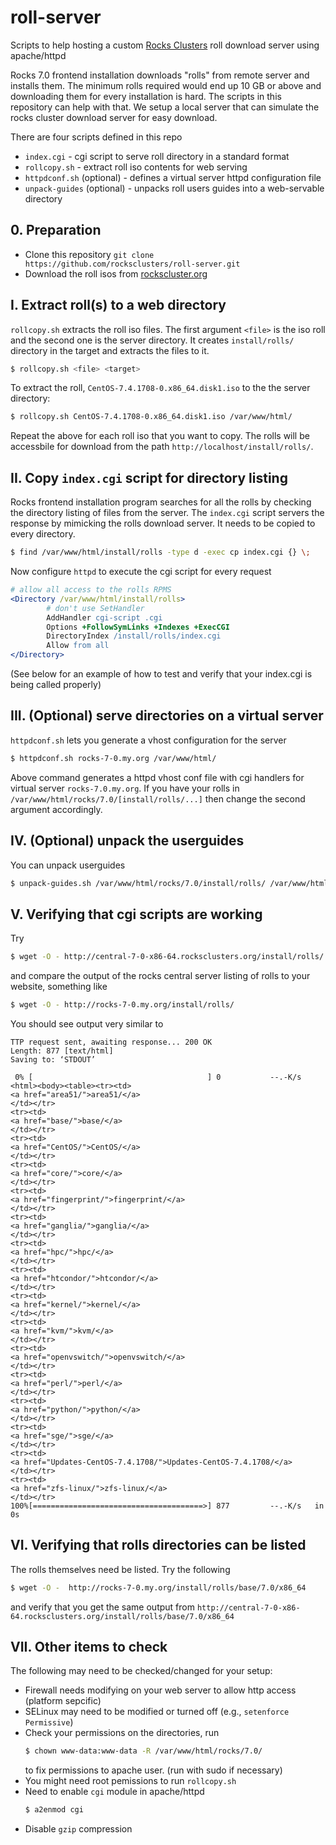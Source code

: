 # roll-server

Scripts to help hosting a custom [Rocks Clusters](http://www.rocksclusters.org) roll download
server using apache/httpd

Rocks 7.0 frontend installation downloads "rolls" from remote server and installs them. The minimum
rolls required would end up 10 GB or above and downloading them for every installation is hard.
The scripts in this repository can help with that. We setup a local server that can simulate the
rocks cluster download server for easy download.

There are four scripts defined in this repo
* `index.cgi`  - cgi script to serve roll directory in a standard format
* `rollcopy.sh` - extract roll iso contents for web serving
* `httpdconf.sh` (optional) - defines a virtual server httpd configuration file
* `unpack-guides` (optional) - unpacks roll users guides into a web-servable directory

## 0. Preparation
* Clone this repository `git clone https://github.com/rocksclusters/roll-server.git`
* Download the roll isos from [rockscluster.org](http://central-7-0-x86-64.rocksclusters.org/isos/)

## I. Extract roll(s) to a web directory
`rollcopy.sh` extracts the roll iso files. The first argument `<file>` is the iso roll and the
second one is the server directory. It creates `install/rolls/` directory in the target and extracts
the files to it.

``` sh
$ rollcopy.sh <file> <target>
```

To extract the roll, `CentOS-7.4.1708-0.x86_64.disk1.iso` to the the server directory:
``` sh
$ rollcopy.sh CentOS-7.4.1708-0.x86_64.disk1.iso /var/www/html/
```

Repeat the above for each roll iso that you want to copy. The rolls will be accessbile for download
from the path `http://localhost/install/rolls/`.


## II. Copy `index.cgi` script for directory listing
Rocks frontend installation program searches for all the rolls by checking the directory listing of
files from the server. The `index.cgi` script servers the response by mimicking the rolls download
server. It needs to be copied to every directory.

``` sh
$ find /var/www/html/install/rolls -type d -exec cp index.cgi {} \;
```

Now configure `httpd` to execute the cgi script for every request

``` apache
# allow all access to the rolls RPMS
<Directory /var/www/html/install/rolls>
        # don't use SetHandler
        AddHandler cgi-script .cgi
        Options +FollowSymLinks +Indexes +ExecCGI
        DirectoryIndex /install/rolls/index.cgi
        Allow from all
</Directory>
```
(See below for an example of how to test and verify that your index.cgi is being
called properly)

## III. (Optional) serve directories on a virtual server
`httpdconf.sh` lets you generate a vhost configuration for the server

``` sh
$ httpdconf.sh rocks-7-0.my.org /var/www/html/
```

Above command generates a httpd vhost conf file with cgi handlers for  virtual server
`rocks-7.0.my.org`. If you have your rolls in `/var/www/html/rocks/7.0/[install/rolls/...]` then
change the second argument accordingly.

## IV. (Optional) unpack the userguides
You can unpack userguides
``` sh
$ unpack-guides.sh /var/www/html/rocks/7.0/install/rolls/ /var/www/html/rocks/7.0/
```

## V. Verifying that cgi scripts are working

Try
``` sh
$ wget -O - http://central-7-0-x86-64.rocksclusters.org/install/rolls/
```

and compare the output of the rocks central server listing of rolls to
your website, something like

``` sh
$ wget -O - http://rocks-7-0.my.org/install/rolls/
```

You should see output very similar to
```
TTP request sent, awaiting response... 200 OK
Length: 877 [text/html]
Saving to: ‘STDOUT’

 0% [                                       ] 0           --.-K/s              <html><body><table><tr><td>
<a href="area51/">area51/</a>
</td></tr>
<tr><td>
<a href="base/">base/</a>
</td></tr>
<tr><td>
<a href="CentOS/">CentOS/</a>
</td></tr>
<tr><td>
<a href="core/">core/</a>
</td></tr>
<tr><td>
<a href="fingerprint/">fingerprint/</a>
</td></tr>
<tr><td>
<a href="ganglia/">ganglia/</a>
</td></tr>
<tr><td>
<a href="hpc/">hpc/</a>
</td></tr>
<tr><td>
<a href="htcondor/">htcondor/</a>
</td></tr>
<tr><td>
<a href="kernel/">kernel/</a>
</td></tr>
<tr><td>
<a href="kvm/">kvm/</a>
</td></tr>
<tr><td>
<a href="openvswitch/">openvswitch/</a>
</td></tr>
<tr><td>
<a href="perl/">perl/</a>
</td></tr>
<tr><td>
<a href="python/">python/</a>
</td></tr>
<tr><td>
<a href="sge/">sge/</a>
</td></tr>
<tr><td>
<a href="Updates-CentOS-7.4.1708/">Updates-CentOS-7.4.1708/</a>
</td></tr>
<tr><td>
<a href="zfs-linux/">zfs-linux/</a>
</td></tr>
100%[======================================>] 877         --.-K/s   in 0s
```

## VI. Verifying that rolls directories can be listed

The rolls themselves need be listed. Try the following

``` sh
$ wget -O -  http://rocks-7-0.my.org/install/rolls/base/7.0/x86_64
```
and verify that you get the same output from
`http://central-7-0-x86-64.rocksclusters.org/install/rolls/base/7.0/x86_64`

## VII. Other items to check

The following may need to be checked/changed for your setup:
  * Firewall needs modifying on your web server to allow http access (platform sepcific)
  * SELinux may need to be modified or turned off (e.g., ```setenforce Permissive```)
  * Check your permissions on the directories, run
    ``` sh
    $ chown www-data:www-data -R /var/www/html/rocks/7.0/
    ```
    to fix permissions to apache user. (run with sudo if necessary)
  * You might need root pemissions to run `rollcopy.sh`
  * Need to enable `cgi` module in apache/httpd
    ``` sh
    $ a2enmod cgi
    ```
  * Disable `gzip` compression
